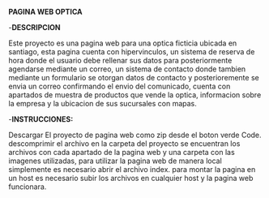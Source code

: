 **PAGINA WEB OPTICA**

-**DESCRIPCION**

Este proyecto es una pagina web para una optica ficticia ubicada en santiago, esta pagina cuenta con hipervinculos, un sistema de reserva de hora donde el usuario debe rellenar sus datos para posteriormente agendarse mediante un correo, un sistema de contacto donde tambien mediante un formulario se otorgan datos de contacto y posterioremente se envia un correo confirmando el envio del comunicado, cuenta con apartados de muestra de productos que vende la optica, informacion sobre la empresa y la ubicacion de sus sucursales con mapas. 


-**INSTRUCCIONES:**

Descargar El proyecto de pagina web como zip desde el boton verde Code.
descomprimir el archivo
en la carpeta del proyecto se encuentran los archivos con cada apartado de la pagina web y una carpeta con las imagenes utilizadas, para utilizar la pagina web de manera local simplemente es necesario abrir el archivo index.
para montar la pagina en un host es necesario subir los archivos en cualquier host y la pagina web funcionara.






